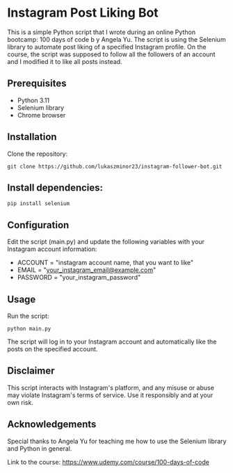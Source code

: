 # Instagram Post Liking Bot

This is a simple Python script that I wrote during an online Python bootcamp: 100 days of code b y Angela Yu.
The script is using the Selenium library to automate post liking of a specified Instagram profile. On the course,
the script was supposed to follow all the followers of an account and I modified it to like all posts instead.


## Prerequisites

- Python 3.11
- Selenium library
- Chrome browser

## Installation

Clone the repository:

    git clone https://github.com/lukaszminor23/instagram-follower-bot.git


## Install dependencies:
    pip install selenium

## Configuration
Edit the script (main.py) and update the following variables with your Instagram account information:
- ACCOUNT = "instagram account name, that you want to like"
- EMAIL = "your_instagram_email@example.com"
- PASSWORD = "your_instagram_password"

## Usage
Run the script:

    python main.py
The script will log in to your Instagram account and automatically like the posts on the specified account.

## Disclaimer
This script interacts with Instagram's platform, and any misuse or abuse may violate Instagram's terms of service.
Use it responsibly and at your own risk.

## Acknowledgements
Special thanks to Angela Yu for teaching me how to use the Selenium library and Python in general.

Link to the course:
https://www.udemy.com/course/100-days-of-code
